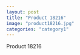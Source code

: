 ```yaml
---
layout: post
title: "Product 18216"
image: "product18216.jpg"
categories: "category1"
---
```

Product 18216
